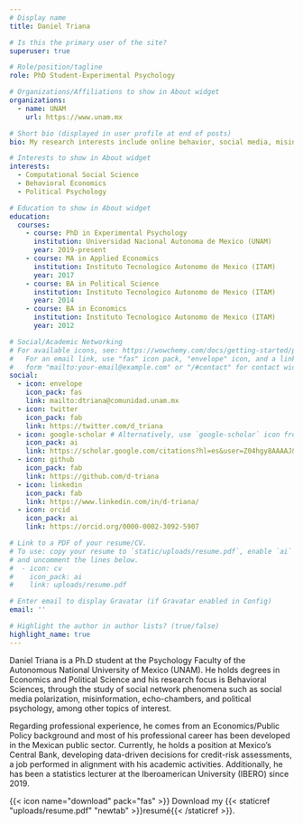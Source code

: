 ```yaml
---
# Display name
title: Daniel Triana

# Is this the primary user of the site?
superuser: true

# Role/position/tagline
role: PhD Student-Experimental Psychology

# Organizations/Affiliations to show in About widget
organizations:
  - name: UNAM
    url: https://www.unam.mx

# Short bio (displayed in user profile at end of posts)
bio: My research interests include online behavior, social media, misinformation, affective polarization, echo chambers, hate speech, populism.

# Interests to show in About widget
interests:
  - Computational Social Science
  - Behavioral Economics
  - Political Psychology

# Education to show in About widget
education:
  courses:
    - course: PhD in Experimental Psychology
      institution: Universidad Nacional Autonoma de Mexico (UNAM)
      year: 2019-present
    - course: MA in Applied Economics
      institution: Instituto Tecnologico Autonomo de Mexico (ITAM)
      year: 2017
    - course: BA in Political Science
      institution: Instituto Tecnologico Autonomo de Mexico (ITAM)
      year: 2014
    - course: BA in Economics
      institution: Instituto Tecnologico Autonomo de Mexico (ITAM)
      year: 2012

# Social/Academic Networking
# For available icons, see: https://wowchemy.com/docs/getting-started/page-builder/#icons
#   For an email link, use "fas" icon pack, "envelope" icon, and a link in the
#   form "mailto:your-email@example.com" or "/#contact" for contact widget.
social:
  - icon: envelope
    icon_pack: fas
    link: mailto:dtriana@comunidad.unam.mx
  - icon: twitter
    icon_pack: fab
    link: https://twitter.com/d_triana
  - icon: google-scholar # Alternatively, use `google-scholar` icon from `ai` icon pack
    icon_pack: ai
    link: https://scholar.google.com/citations?hl=es&user=Z04hgy8AAAAJ&view_op=list_works&gmla=AJsN-F7pnko8A-8YMKfAclg3e_Pbrc6BenPxyAmS7w5-03i7oa4BimGZ_REfuunbnLQC3mjRmh_N3XYU2w-Uzz4bVpH101AcysRg17WhCduDa2bYav7-r0U
  - icon: github
    icon_pack: fab
    link: https://github.com/d-triana
  - icon: linkedin
    icon_pack: fab
    link: https://www.linkedin.com/in/d-triana/
  - icon: orcid
    icon_pack: ai
    link: https://orcid.org/0000-0002-3092-5907

# Link to a PDF of your resume/CV.
# To use: copy your resume to `static/uploads/resume.pdf`, enable `ai` icons in `params.toml`,
# and uncomment the lines below.
#  - icon: cv
#    icon_pack: ai
#    link: uploads/resume.pdf

# Enter email to display Gravatar (if Gravatar enabled in Config)
email: ''

# Highlight the author in author lists? (true/false)
highlight_name: true
---
```


Daniel Triana is a Ph.D student at the Psychology Faculty of the Autonomous National University of Mexico (UNAM).
He holds degrees in Economics and Political Science and his research focus is Behavioral Sciences, through the study of social network phenomena such as social media polarization, misinformation, echo-chambers, and political psychology, among other topics of interest. <p>
Regarding professional experience, he comes from an Economics/Public Policy background and most of his professional career has been developed in the Mexican public sector. Currently, he holds a position at Mexico’s Central Bank, developing data-driven decisions for credit-risk assessments, a job performed in alignment with his academic activities. Additionally, he has been a statistics lecturer at the Iberoamerican University (IBERO) since 2019.

{{< icon name="download" pack="fas" >}} Download my {{< staticref "uploads/resume.pdf" "newtab" >}}resumé{{< /staticref >}}.
